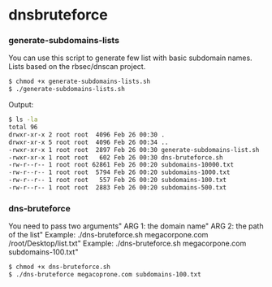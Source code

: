 # dnsbruteforce
### generate-subdomains-lists
You can use this script to generate few list with basic subdomain names.
Lists based on the rbsec/dnscan project.

```sh
$ chmod +x generate-subdomains-lists.sh
$ ./generate-subdomains-lists.sh
```
Output:
```sh
$ ls -la
total 96
drwxr-xr-x 2 root root  4096 Feb 26 00:30 .
drwxr-xr-x 5 root root  4096 Feb 26 00:34 ..
-rwxr-xr-x 1 root root  2897 Feb 26 00:30 generate-subdomains-list.sh
-rwxr-xr-x 1 root root   602 Feb 26 00:30 dns-bruteforce.sh
-rw-r--r-- 1 root root 62861 Feb 26 00:20 subdomains-10000.txt
-rw-r--r-- 1 root root  5794 Feb 26 00:20 subdomains-1000.txt
-rw-r--r-- 1 root root   557 Feb 26 00:20 subdomains-100.txt
-rw-r--r-- 1 root root  2883 Feb 26 00:20 subdomains-500.txt
```
### dns-bruteforce
You need to pass two arguments"
ARG 1: the domain name"
ARG 2: the path of the list"
Example: ./dns-bruteforce.sh megacorpone.com /root/Desktop/list.txt"
Example: ./dns-bruteforce.sh megacorpone.com subdomains-100.txt"

```sh
$ chmod +x dns-bruteforce.sh
$ ./dns-bruteforce megacoprone.com subdomains-100.txt
```



